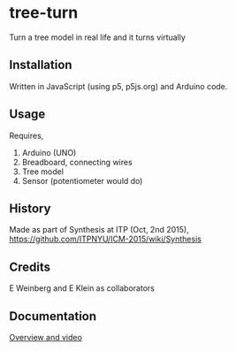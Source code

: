# tree-turn
Turn a tree model in real life and it turns virtually

## Installation

Written in JavaScript (using p5, p5js.org) and Arduino code. 

## Usage

Requires, 
1. Arduino (UNO)
2. Breadboard, connecting wires
3. Tree model
4. Sensor (potentiometer would do)

## History

Made as part of Synthesis at ITP (Oct, 2nd 2015), https://github.com/ITPNYU/ICM-2015/wiki/Synthesis

## Credits

E Weinberg and E Klein as collaborators

## Documentation
[Overview and video](http://www.osamasehgol.com/synthesis/)
